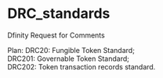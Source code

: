 # DRC_standards
Dfinity Request for Comments

Plan:
DRC20: Fungible Token Standard;  
DRC201: Governable Token Standard;  
DRC202: Token transaction records standard.  
